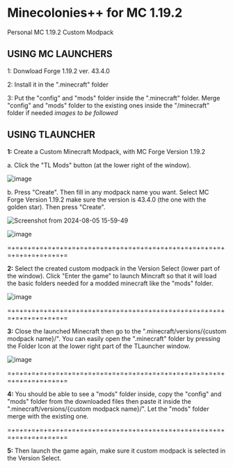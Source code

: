 # Minecolonies++ for MC 1.19.2
Personal MC 1.19.2 Custom Modpack
## USING MC LAUNCHERS
1: Donwload Forge 1.19.2 ver. 43.4.0

2: Install it in the ".minecraft" folder

3: Put the "config" and "mods" folder inside the ".minecraft" folder. Merge "config" and "mods" folder to the existing ones inside the "/minecraft" folder if needed *images to be followed*

## USING TLAUNCHER
**1:** Create a Custom Minecraft Modpack, with MC Forge Version 1.19.2

a. Click the "TL Mods" button (at the lower right of the window).

![image](https://github.com/user-attachments/assets/9dc27231-ee31-4c46-a173-2f482f059156)

b. Press "Create". Then fill in any modpack name you want. Select MC Forge Version 1.19.2 make sure the version is 43.4.0 (the one with the golden star). Then press "Create".

![Screenshot from 2024-08-05 15-59-49](https://github.com/user-attachments/assets/6d1f1ac9-76f5-42de-bc25-6fbb21064c74)

![image](https://github.com/user-attachments/assets/01744d2d-1dc9-4861-ba38-655155a2c8d5)

=+=+=+=+=+=+=+=+=+=+=+=+=+=+=+=+=+=+=+=+=+=+=+=+=+=+=+=+=+=+=+=+=+=+=

**2:** Select the created custom modpack in the Version Select (lower part of the window). Click "Enter the game" to launch Mincraft so that it will load the basic folders needed for a modded minecraft like the "mods" folder.

![image](https://github.com/user-attachments/assets/353d3c57-ff88-48f1-bdfe-114bc5b0b042)

=+=+=+=+=+=+=+=+=+=+=+=+=+=+=+=+=+=+=+=+=+=+=+=+=+=+=+=+=+=+=+=+=+=+=

**3:** Close the launched Minecraft then go to the ".minecraft/versions/{custom modpack name}/". You can easily open the ".minecraft" folder by pressing the Folder Icon at the lower right part of the TLauncher window.

![image](https://github.com/user-attachments/assets/5614ce04-52b0-4958-a035-46eafa4bbe54)

=+=+=+=+=+=+=+=+=+=+=+=+=+=+=+=+=+=+=+=+=+=+=+=+=+=+=+=+=+=+=+=+=+=+=

**4:** You should be able to see a "mods" folder inside, copy the "config" and "mods" folder from the downloaded files then paste it inside the ".minecraft/versions/{custom modpack name}/". Let the "mods" folder merge with the existing one.

=+=+=+=+=+=+=+=+=+=+=+=+=+=+=+=+=+=+=+=+=+=+=+=+=+=+=+=+=+=+=+=+=+=+=

**5:** Then launch the game again, make sure it custom modpack is selected in the Version Select.


